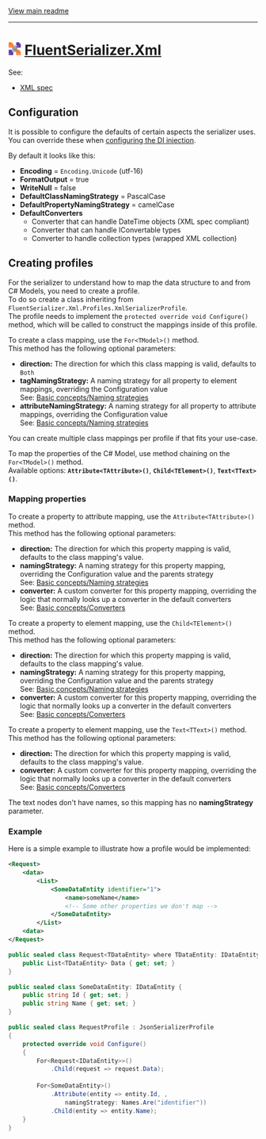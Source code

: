 ﻿[//]: # (Header)

<a href="https://github.com/Marvin-Brouwer/FluentSerializer#readme">
	View main readme
</a><hr/>
<h1>
	<img alt="icon" width="26" height="26"
		src="https://github.com/Marvin-Brouwer/FluentSerializer/raw/main/doc/logo/Logo.xml.optimized.svg" />
	<a href="https://github.com/Marvin-Brouwer/FluentSerializer/blob/main/src/FluentSerializer.Xml/Readme.md#readme">
		FluentSerializer.Xml
	</a>
</h1>

[//]: # (Body)
See: 
- [XML spec](https://www.w3.org/TR/xml)

## Configuration
[configuring-di]: https://github.com/Marvin-Brouwer/FluentSerializer/blob/main/src/FluentSerializer.Xml.DependencyInjection.NetCoreDefault/Readme.md#readme

It is possible to configure the defaults of certain aspects the serializer uses.
You can override these when [configuring the DI injection][configuring-di].

By default it looks like this:

- **Encoding** = `Encoding.Unicode` (utf-16)
- **FormatOutput** = true
- **WriteNull** = false
- **DefaultClassNamingStrategy** = PascalCase
- **DefaultPropertyNamingStrategy** = camelCase
- **DefaultConverters**
  - Converter that can handle DateTime objects (XML spec compliant)
  - Converter that can handle IConvertable types
  - Converter to handle collection types (wrapped XML collection)
## Creating profiles

For the serializer to understand how to map the data structure to and from C# Models, you need to create a profile.  
To do so create a class inheriting from `FluentSerializer.Xml.Profiles.XmlSerializerProfile`.  
The profile needs to implement the `protected override void Configure()` method, which will be called to construct the mappings inside of this profile.  
  
To create a class mapping, use the `For<TModel>()` method.  
This method has the following optional parameters:
- **direction:** The direction for which this class mapping is valid, defaults to `Both`
- **tagNamingStrategy:** A naming strategy for all property to element mappings, overriding the Configuration value  
  See: [Basic concepts/Naming strategies](https://github.com/Marvin-Brouwer/FluentSerializer/blob/main/doc/help/basic-concepts/Naming-strategies.md#readme)  
- **attributeNamingStrategy:** A naming strategy for all property to attribute mappings, overriding the Configuration value  
  See: [Basic concepts/Naming strategies](https://github.com/Marvin-Brouwer/FluentSerializer/blob/main/doc/help/basic-concepts/Naming-strategies.md#readme)  

You can create multiple class mappings per profile if that fits your use-case.
  
To map the properties of the C# Model, use method chaining on the `For<TModel>()` method.  
Available options: **`Attribute<TAttribute>()`**, **`Child<TElement>()`**, **`Text<TText>()`**.

### Mapping properties

To create a property to attribute mapping, use the `Attribute<TAttribute>()` method.  
This method has the following optional parameters:
- **direction:** The direction for which this property mapping is valid, defaults to the class mapping's value.
- **namingStrategy:** A naming strategy for this property mapping, overriding the Configuration value and the parents strategy  
  See: [Basic concepts/Naming strategies](https://github.com/Marvin-Brouwer/FluentSerializer/blob/main/doc/help/basic-concepts/Naming-strategies.md#readme)  
- **converter:** A custom converter for this property mapping, overriding the logic that normally looks up a converter in the default converters  
  See: [Basic concepts/Converters](https://github.com/Marvin-Brouwer/FluentSerializer/blob/main/doc/help/basic-concepts/Converters.md#readme)  

To create a property to element mapping, use the `Child<TElement>()` method.  
This method has the following optional parameters:
- **direction:** The direction for which this property mapping is valid, defaults to the class mapping's value.
- **namingStrategy:** A naming strategy for this property mapping, overriding the Configuration value and the parents strategy  
  See: [Basic concepts/Naming strategies](https://github.com/Marvin-Brouwer/FluentSerializer/blob/main/doc/help/basic-concepts/Naming-strategies.md#readme)  
- **converter:** A custom converter for this property mapping, overriding the logic that normally looks up a converter in the default converters  
  See: [Basic concepts/Converters](https://github.com/Marvin-Brouwer/FluentSerializer/blob/main/doc/help/basic-concepts/Converters.md#readme)  

To create a property to element mapping, use the `Text<TText>()` method.  
This method has the following optional parameters:
- **direction:** The direction for which this property mapping is valid, defaults to the class mapping's value.
- **converter:** A custom converter for this property mapping, overriding the logic that normally looks up a converter in the default converters  
  See: [Basic concepts/Converters](https://github.com/Marvin-Brouwer/FluentSerializer/blob/main/doc/help/basic-concepts/Converters.md#readme)  

The text nodes don't have names, so this mapping has no **namingStrategy** parameter.  

### Example

Here is a simple example to illustrate how a profile would be implemented:  
```xml
<Request>
	<data>
		<List>
			<SomeDataEntity identifier="1">
				<name>someName</name>
				<!-- Some other properties we don't map -->
			</SomeDataEntity>
		</List>
	<data>
</Request>
```

```csharp
public sealed class Request<TDataEntity> where TDataEntity: IDataEntity {
	public List<TDataEntity> Data { get; set; }
}
```

```csharp
public sealed class SomeDataEntity: IDataEntity {
	public string Id { get; set; }
	public string Name { get; set; }
}
```

```csharp
public sealed class RequestProfile : JsonSerializerProfile
{
	protected override void Configure()
	{
		For<Request<IDataEntity>>()
			.Child(request => request.Data);
		
		For<SomeDataEntity>()
			.Attribute(entity => entity.Id, ,
				namingStrategy: Names.Are("identifier"))
			.Child(entity => entity.Name);
	}
}
```